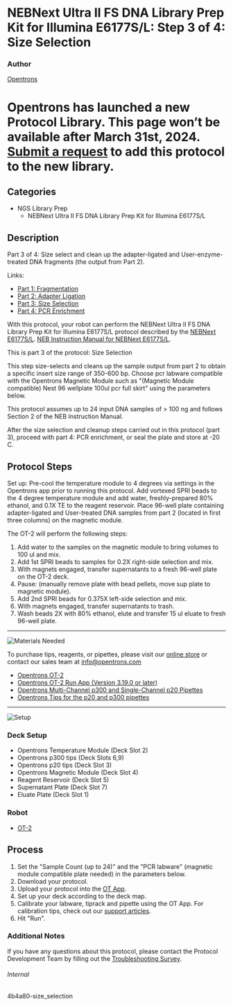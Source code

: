# NEBNext Ultra II FS DNA Library Prep Kit for Illumina E6177S/L: Step 3 of 4: Size Selection

### Author
[Opentrons](https://opentrons.com/)


# Opentrons has launched a new Protocol Library. This page won’t be available after March 31st, 2024. [Submit a request](https://docs.google.com/forms/d/e/1FAIpQLSdYYp9QCKow4nn0KlCVsMS3HX0eJ0N9O7-erajKvcpT0lWbSg/viewform) to add this protocol to the new library.

## Categories
* NGS Library Prep
     * NEBNext Ultra II FS DNA Library Prep Kit for Illumina E6177S/L

## Description
Part 3 of 4: Size select and clean up the adapter-ligated and User-enzyme-treated DNA fragments (the output from Part 2).

Links:
* [Part 1: Fragmentation](http://protocols.opentrons.com/protocol/4b4a80-fragmentation)
* [Part 2: Adapter Ligation](http://protocols.opentrons.com/protocol/4b4a80-adapter_ligation)
* [Part 3: Size Selection](http://protocols.opentrons.com/protocol/4b4a80-size_selection)
* [Part 4: PCR Enrichment](http://protocols.opentrons.com/protocol/4b4a80-pcr_enrichment)

With this protocol, your robot can perform the NEBNext Ultra II FS DNA Library Prep Kit for Illumina E6177S/L protocol described by the [NEBNext E6177S/L](https://www.neb.com/products/e6177-nebnext-ultra-ii-fs-dna-library-prep-with-sample-purification-beads#Product%20Information). [NEB Instruction Manual for NEBNext E6177S/L](https://s3.amazonaws.com./pf-upload-01/u-4256/0/2021-02-16/8q531ae/manualE6177-E7805.pdf).

This is part 3 of the protocol: Size Selection

This step size-selects and cleans up the sample output from part 2 to obtain a specific insert size range of 350-600 bp. Choose pcr labware compatible with the Opentrons Magnetic Module such as "(Magnetic Module compatible) Nest 96 wellplate 100ul pcr full skirt" using the parameters below.

This protocol assumes up to 24 input DNA samples of > 100 ng and follows Section 2 of the NEB Instruction Manual.

After the size selection and cleanup steps carried out in this protocol (part 3), proceed with part 4: PCR enrichment, or seal the plate and store at -20 C.


## Protocol Steps

Set up: Pre-cool the temperature module to 4 degrees via settings in the Opentrons app prior to running this protocol. Add vortexed SPRI beads to the 4 degree temperature module and add water, freshly-prepared 80% ethanol, and 0.1X TE to the reagent reservoir. Place 96-well plate containing adapter-ligated and User-treated DNA samples from part 2 (located in first three columns) on the magnetic module.

The OT-2 will perform the following steps:
1. Add water to the samples on the magnetic module to bring volumes to 100 ul and mix.
2. Add 1st SPRI beads to samples for 0.2X right-side selection and mix.
3. With magnets engaged, transfer supernatants to a fresh 96-well plate on the OT-2 deck.
4. Pause: (manually remove plate with bead pellets, move sup plate to magnetic module).
5. Add 2nd SPRI beads for 0.375X left-side selection and mix.
6. With magnets engaged, transfer supernatants to trash.
7. Wash beads 2X with 80% ethanol, elute and transfer 15 ul eluate to fresh 96-well plate.

---
![Materials Needed](https://s3.amazonaws.com/opentrons-protocol-library-website/custom-README-images/001-General+Headings/materials.png)

To purchase tips, reagents, or pipettes, please visit our [online store](https://shop.opentrons.com/) or contact our sales team at [info@opentrons.com](mailto:info@opentrons.com)

* [Opentrons OT-2](https://shop.opentrons.com/collections/ot-2-robot/products/ot-2)
* [Opentrons OT-2 Run App (Version 3.19.0 or later)](https://opentrons.com/ot-app/)
* [Opentrons Multi-Channel p300 and Single-Channel p20 Pipettes](https://shop.opentrons.com/collections/ot-2-pipettes/products/single-channel-electronic-pipette)
* [Opentrons Tips for the p20 and p300 pipettes](https://shop.opentrons.com/collections/opentrons-tips)

---
![Setup](https://s3.amazonaws.com/opentrons-protocol-library-website/custom-README-images/001-General+Headings/Setup.png)

### Deck Setup
* Opentrons Temperature Module (Deck Slot 2)
* Opentrons p300 tips (Deck Slots 6,9)
* Opentrons p20 tips (Deck Slot 3)
* Opentrons Magnetic Module (Deck Slot 4)
* Reagent Reservoir (Deck Slot 5)
* Supernatant Plate (Deck Slot 7)
* Eluate Plate (Deck Slot 1)

### Robot
* [OT-2](https://opentrons.com/ot-2)

## Process
1. Set the "Sample Count (up to 24)" and the "PCR labware" (magnetic module compatible plate needed) in the parameters below.
2. Download your protocol.
3. Upload your protocol into the [OT App](https://opentrons.com/ot-app).
4. Set up your deck according to the deck map.
5. Calibrate your labware, tiprack and pipette using the OT App. For calibration tips, check out our [support articles](https://support.opentrons.com/en/collections/1559720-guide-for-getting-started-with-the-ot-2).
6. Hit "Run".

### Additional Notes
If you have any questions about this protocol, please contact the Protocol Development Team by filling out the [Troubleshooting Survey](https://protocol-troubleshooting.paperform.co/).

###### Internal
4b4a80-size_selection
